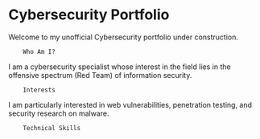 # Cybersecurity Portfolio

Welcome to my unofficial Cybersecurity portfolio under construction. 

        Who Am I?
I am a cybersecurity specialist whose interest in the field lies in the offensive spectrum (Red Team) of information security. 

        Interests
I am particularly interested in web vulnerabilities, penetration testing, and security research on malware.

        Technical Skills